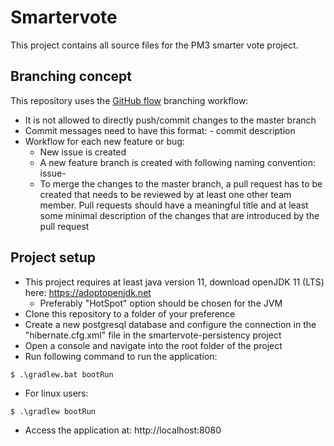 # Smartervote
This project contains all source files for the PM3 smarter vote project.

## Branching concept
This repository uses the [GitHub flow](https://guides.github.com/pdfs/githubflow-online.pdf) branching workflow:
* It is not allowed to directly push/commit changes to the master branch
* Commit messages need to have this format: *<issue-number>* - commit description 
* Workflow for each new feature or bug:
  * New issue is created
  * A new feature branch is created with following naming convention: issue-*<issue-number>*
  * To merge the changes to the master branch, a pull request has to be created that needs to be reviewed by at least one other team member. Pull requests should have a meaningful title and at least some minimal description of the changes that are introduced by the pull request
  
## Project setup
* This project requires at least java version 11, download openJDK 11 (LTS) here: https://adoptopenjdk.net
  * Preferably "HotSpot" option should be chosen for the JVM
* Clone this repository to a folder of your preference
* Create a new postgresql database and configure the connection in the "hibernate.cfg.xml" file in the smartervote-persistency project
* Open a console and navigate into the root folder of the project
* Run following command to run the application:
```
$ .\gradlew.bat bootRun
```
* For linux users:
```
$ .\gradlew bootRun
```
* Access the application at: http://localhost:8080
